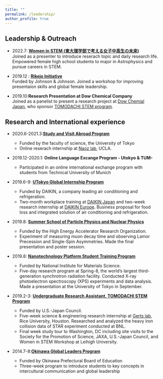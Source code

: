 ```yaml
---
title: ""
permalink: /leadership/
author_profile: true
---
```


## Leadership & Outreach
- 2022.7: __[Women in STEM (東大理学部で考える女子中高生の未来)](https://www.s.u-tokyo.ac.jp/ja/event/7938/)__  
Joined as a presenter to introduce reserach topic and daily research life. Empowered female high school students to major in Astrophysics and pursue careers in STEM.

- 2019.12 : __[Rikejo Initiative](https://www.u-tokyo.ac.jp/kyodo-sankaku/ja/news/news2019_00019.html)__  
Funded by Johnson & Johnson. Joined a workshop for improving presentaion skills and global female leadership.

- 2019.10:__Research Presentation at Dow Chemical Company__  
Joined as a panelist to present a research project at [Dow Chemial Japan](https://jp.dow.com/ja-jp), who sponsor [TOMODACHI STEM program](https://tomodachistem.rice.edu).


## Research and International experience
* 2020.6-2021.3:__[Study and Visit Abroad Program](https://www.s.u-tokyo.ac.jp/ja/offices/ilo/svap/application.html)__
    * Funded by the faculty of science, the University of Tokyo
    * Online reserach internship at [Naoz lab](https://www.astro.ucla.edu/~snaoz/), UCLA.

* 2019.12-2020.1: __Online Language Excange Program - Utokyo & TUM-__
    * Participated in an online international exchange program with students from Technical University of Munich

* 2019.6-9: __[UTokyo Global Internship Program](https://www.u-tokyo.ac.jp/ja/students/special-activities/ugip.html)__
    * Funded by DAIKIN, a company leading air conditioning and refrigeration. 
    * Two-month workplace training at [DAIKIN Japan](https://www.daikin.com/corporate/why_daikin/japanbrand) and two-week research internship at [DAIKIN Europe](https://www.daikin.eu/en_us/customers.html). Business proposal for food loss and integrated solution of air conditioning and refrigeration. 

* 2019.8: __[Summer School of Particle Physics and Nuclear Physics](https://www2.kek.jp/ksc/13th_2019/index.html)__
    * Funded by the High Energy Accelerator Research Organization.
    * Experiment of measuring muon decay time and observing Lamor Precession and Single-Spin Asymmetries. Made the final presentation and poster session.

* 2019.8: __[Nanotechnology Platform Student Training Program](https://www.nanonet.go.jp/pages/gakusei/2019/)__
    * Funded by National Institute for Materials Science.
    * Five-day research program at Spring-8, the world’s largest third-generation synchrotron radiation facility. Conducted X-ray photoelectron spectroscopy (XPS) experiments and data analysis. Made a presentation at the University of Tokyo in September.

* 2019.2-3: __[Undergraduate Research Assistant, TOMODACHI STEM Program](https://tomodachistem.rice.edu)__
    * Funded by U.S.-Japan Council.
    * Five-week science & engineering research internship at [Gerts lab](http://fis-archive.rice.edu/facultyaaab.html), Rice University, Houston. Researched and analyzed the heavy iron collision data of STAR experiment conducted at BNL. 
    * Final week study tour to Washington, DC including site visits to the Society for the Promotion of Science, JAXA, U.S.-Japan Council, and Women in STEM Workshop at Leihigh University.
 
* 2014.7-8:__[Okinawa Global Leaders Program](http://eil.sakura.ne.jp/opsac/short.html)__
    * Funded by Okinawa Prefectural Board of Education
    * Three-week program to introduce students to key concepts in intercultural communication and global leadership
